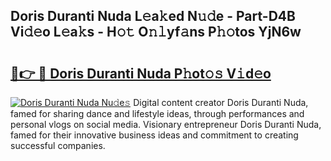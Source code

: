## Doris Duranti Nuda L𝚎a𝚔ed N𝚞𝚍e - Part-D4B Vi𝚍𝚎o L𝚎a𝚔s - H𝚘𝚝 O𝚗𝚕yf𝚊ns P𝚑𝚘tos YjN6w

# <h2><a href="http://kf7by9.oniu.top/?m=Doris+Duranti+Nuda">🔗👉 🔴 Doris Duranti Nuda P𝚑ot𝚘𝚜 V𝚒d𝚎o</a></h2>

[![Doris Duranti Nuda Nu𝚍e𝚜](https://i.imgur.com/0qMVB7G.gif)](http://kf7by9.oniu.top/?m=Doris+Duranti+Nuda)
Digital content creator Doris Duranti Nuda, famed for sharing dance and lifestyle ideas, through performances and personal vlogs on social media. Visionary entrepreneur Doris Duranti Nuda, famed for their innovative business ideas and commitment to creating successful companies.  
